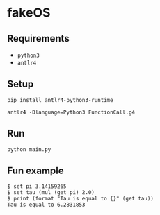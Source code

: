 # fakeOS

## Requirements
* `python3`
* `antlr4`

## Setup
`pip install antlr4-python3-runtime`

`antlr4 -Dlanguage=Python3 FunctionCall.g4`

## Run
`python main.py`

## Fun example
    $ set pi 3.14159265
    $ set tau (mul (get pi) 2.0)
    $ print (format "Tau is equal to {}" (get tau))
    Tau is equal to 6.2831853
